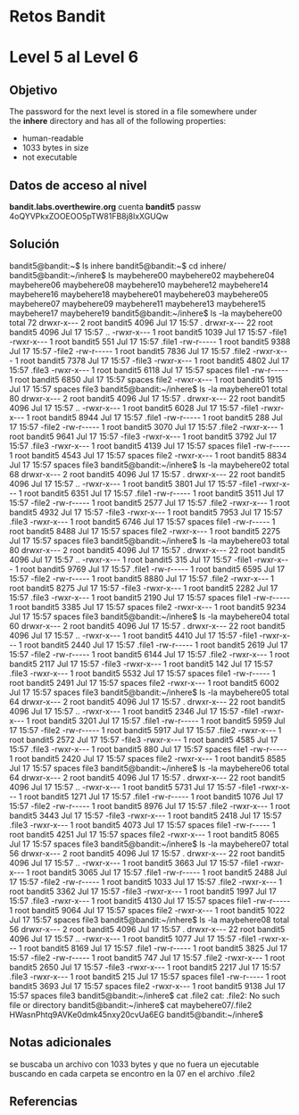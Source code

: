 # Retos Bandit 

# Level 5 al Level 6

## Objetivo 

The password for the next level is stored in a file somewhere under the **inhere** directory and has all of the following properties:
- human-readable
- 1033 bytes in size
- not executable
## Datos de acceso al nivel 
**bandit.labs.overthewire.org**
cuenta
**bandit5**
passw
4oQYVPkxZOOEOO5pTW81FB8j8lxXGUQw

## Solución 

bandit5@bandit:~$ ls
inhere
bandit5@bandit:~$ cd inhere/
bandit5@bandit:~/inhere$ ls
maybehere00  maybehere02  maybehere04  maybehere06  maybehere08  maybehere10  maybehere12  maybehere14  maybehere16  maybehere18
maybehere01  maybehere03  maybehere05  maybehere07  maybehere09  maybehere11  maybehere13  maybehere15  maybehere17  maybehere19
bandit5@bandit:~/inhere$ ls -la maybehere00
total 72
drwxr-x---  2 root bandit5 4096 Jul 17 15:57 .
drwxr-x--- 22 root bandit5 4096 Jul 17 15:57 ..
-rwxr-x---  1 root bandit5 1039 Jul 17 15:57 -file1
-rwxr-x---  1 root bandit5  551 Jul 17 15:57 .file1
-rw-r-----  1 root bandit5 9388 Jul 17 15:57 -file2
-rw-r-----  1 root bandit5 7836 Jul 17 15:57 .file2
-rwxr-x---  1 root bandit5 7378 Jul 17 15:57 -file3
-rwxr-x---  1 root bandit5 4802 Jul 17 15:57 .file3
-rwxr-x---  1 root bandit5 6118 Jul 17 15:57 spaces file1
-rw-r-----  1 root bandit5 6850 Jul 17 15:57 spaces file2
-rwxr-x---  1 root bandit5 1915 Jul 17 15:57 spaces file3
bandit5@bandit:~/inhere$ ls -la maybehere01
total 80
drwxr-x---  2 root bandit5 4096 Jul 17 15:57 .
drwxr-x--- 22 root bandit5 4096 Jul 17 15:57 ..
-rwxr-x---  1 root bandit5 6028 Jul 17 15:57 -file1
-rwxr-x---  1 root bandit5 8944 Jul 17 15:57 .file1
-rw-r-----  1 root bandit5  288 Jul 17 15:57 -file2
-rw-r-----  1 root bandit5 3070 Jul 17 15:57 .file2
-rwxr-x---  1 root bandit5 9641 Jul 17 15:57 -file3
-rwxr-x---  1 root bandit5 3792 Jul 17 15:57 .file3
-rwxr-x---  1 root bandit5 4139 Jul 17 15:57 spaces file1
-rw-r-----  1 root bandit5 4543 Jul 17 15:57 spaces file2
-rwxr-x---  1 root bandit5 8834 Jul 17 15:57 spaces file3
bandit5@bandit:~/inhere$ ls -la maybehere02
total 68
drwxr-x---  2 root bandit5 4096 Jul 17 15:57 .
drwxr-x--- 22 root bandit5 4096 Jul 17 15:57 ..
-rwxr-x---  1 root bandit5 3801 Jul 17 15:57 -file1
-rwxr-x---  1 root bandit5 6351 Jul 17 15:57 .file1
-rw-r-----  1 root bandit5 3511 Jul 17 15:57 -file2
-rw-r-----  1 root bandit5 2577 Jul 17 15:57 .file2
-rwxr-x---  1 root bandit5 4932 Jul 17 15:57 -file3
-rwxr-x---  1 root bandit5 7953 Jul 17 15:57 .file3
-rwxr-x---  1 root bandit5 6746 Jul 17 15:57 spaces file1
-rw-r-----  1 root bandit5 8488 Jul 17 15:57 spaces file2
-rwxr-x---  1 root bandit5 2275 Jul 17 15:57 spaces file3
bandit5@bandit:~/inhere$ ls -la maybehere03
total 80
drwxr-x---  2 root bandit5 4096 Jul 17 15:57 .
drwxr-x--- 22 root bandit5 4096 Jul 17 15:57 ..
-rwxr-x---  1 root bandit5  315 Jul 17 15:57 -file1
-rwxr-x---  1 root bandit5 9769 Jul 17 15:57 .file1
-rw-r-----  1 root bandit5 6595 Jul 17 15:57 -file2
-rw-r-----  1 root bandit5 8880 Jul 17 15:57 .file2
-rwxr-x---  1 root bandit5 8275 Jul 17 15:57 -file3
-rwxr-x---  1 root bandit5 2282 Jul 17 15:57 .file3
-rwxr-x---  1 root bandit5 2190 Jul 17 15:57 spaces file1
-rw-r-----  1 root bandit5 3385 Jul 17 15:57 spaces file2
-rwxr-x---  1 root bandit5 9234 Jul 17 15:57 spaces file3
bandit5@bandit:~/inhere$ ls -la maybehere04
total 60
drwxr-x---  2 root bandit5 4096 Jul 17 15:57 .
drwxr-x--- 22 root bandit5 4096 Jul 17 15:57 ..
-rwxr-x---  1 root bandit5 4410 Jul 17 15:57 -file1
-rwxr-x---  1 root bandit5 2440 Jul 17 15:57 .file1
-rw-r-----  1 root bandit5 2619 Jul 17 15:57 -file2
-rw-r-----  1 root bandit5 6144 Jul 17 15:57 .file2
-rwxr-x---  1 root bandit5 2117 Jul 17 15:57 -file3
-rwxr-x---  1 root bandit5  142 Jul 17 15:57 .file3
-rwxr-x---  1 root bandit5 5532 Jul 17 15:57 spaces file1
-rw-r-----  1 root bandit5 2491 Jul 17 15:57 spaces file2
-rwxr-x---  1 root bandit5 6002 Jul 17 15:57 spaces file3
bandit5@bandit:~/inhere$ ls -la maybehere05
total 64
drwxr-x---  2 root bandit5 4096 Jul 17 15:57 .
drwxr-x--- 22 root bandit5 4096 Jul 17 15:57 ..
-rwxr-x---  1 root bandit5 2346 Jul 17 15:57 -file1
-rwxr-x---  1 root bandit5 3201 Jul 17 15:57 .file1
-rw-r-----  1 root bandit5 5959 Jul 17 15:57 -file2
-rw-r-----  1 root bandit5 5917 Jul 17 15:57 .file2
-rwxr-x---  1 root bandit5 2572 Jul 17 15:57 -file3
-rwxr-x---  1 root bandit5 4585 Jul 17 15:57 .file3
-rwxr-x---  1 root bandit5  880 Jul 17 15:57 spaces file1
-rw-r-----  1 root bandit5 2420 Jul 17 15:57 spaces file2
-rwxr-x---  1 root bandit5 8585 Jul 17 15:57 spaces file3
bandit5@bandit:~/inhere$ ls -la maybehere06
total 64
drwxr-x---  2 root bandit5 4096 Jul 17 15:57 .
drwxr-x--- 22 root bandit5 4096 Jul 17 15:57 ..
-rwxr-x---  1 root bandit5 5731 Jul 17 15:57 -file1
-rwxr-x---  1 root bandit5 1271 Jul 17 15:57 .file1
-rw-r-----  1 root bandit5 1076 Jul 17 15:57 -file2
-rw-r-----  1 root bandit5 8976 Jul 17 15:57 .file2
-rwxr-x---  1 root bandit5 3443 Jul 17 15:57 -file3
-rwxr-x---  1 root bandit5 2418 Jul 17 15:57 .file3
-rwxr-x---  1 root bandit5 4073 Jul 17 15:57 spaces file1
-rw-r-----  1 root bandit5 4251 Jul 17 15:57 spaces file2
-rwxr-x---  1 root bandit5 8065 Jul 17 15:57 spaces file3
bandit5@bandit:~/inhere$ ls -la maybehere07
total 56
drwxr-x---  2 root bandit5 4096 Jul 17 15:57 .
drwxr-x--- 22 root bandit5 4096 Jul 17 15:57 ..
-rwxr-x---  1 root bandit5 3663 Jul 17 15:57 -file1
-rwxr-x---  1 root bandit5 3065 Jul 17 15:57 .file1
-rw-r-----  1 root bandit5 2488 Jul 17 15:57 -file2
-rw-r-----  1 root bandit5 1033 Jul 17 15:57 .file2
-rwxr-x---  1 root bandit5 3362 Jul 17 15:57 -file3
-rwxr-x---  1 root bandit5 1997 Jul 17 15:57 .file3
-rwxr-x---  1 root bandit5 4130 Jul 17 15:57 spaces file1
-rw-r-----  1 root bandit5 9064 Jul 17 15:57 spaces file2
-rwxr-x---  1 root bandit5 1022 Jul 17 15:57 spaces file3
bandit5@bandit:~/inhere$ ls -la maybehere08
total 56
drwxr-x---  2 root bandit5 4096 Jul 17 15:57 .
drwxr-x--- 22 root bandit5 4096 Jul 17 15:57 ..
-rwxr-x---  1 root bandit5 1077 Jul 17 15:57 -file1
-rwxr-x---  1 root bandit5 8169 Jul 17 15:57 .file1
-rw-r-----  1 root bandit5 3825 Jul 17 15:57 -file2
-rw-r-----  1 root bandit5  747 Jul 17 15:57 .file2
-rwxr-x---  1 root bandit5 2650 Jul 17 15:57 -file3
-rwxr-x---  1 root bandit5 2217 Jul 17 15:57 .file3
-rwxr-x---  1 root bandit5  215 Jul 17 15:57 spaces file1
-rw-r-----  1 root bandit5 3693 Jul 17 15:57 spaces file2
-rwxr-x---  1 root bandit5 9138 Jul 17 15:57 spaces file3
bandit5@bandit:~/inhere$ cat .file2
cat: .file2: No such file or directory
bandit5@bandit:~/inhere$ cat maybehere07/.file2
HWasnPhtq9AVKe0dmk45nxy20cvUa6EG
                                                                                                                                                                                                                                                                                                                                                                                                                                                                                                                                                                                                                                                                                                                                                                                                                                                                                                                                                                                                                                        bandit5@bandit:~/inhere$
## Notas adicionales
se buscaba un archivo con 1033 bytes y que no fuera un ejecutable buscando en cada carpeta se encontro en la 07 en el archivo .file2

## Referencias 